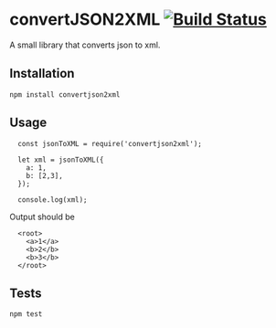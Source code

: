 convertJSON2XML
[![Build Status](https://travis-ci.org/rshyong/convertJSON2XML.svg?branch=master)](https://travis-ci.org/rshyong/convertJSON2XML)
=========

A small library that converts json to xml.

## Installation

  `npm install convertjson2xml`

## Usage

```
  const jsonToXML = require('convertjson2xml');

  let xml = jsonToXML({
    a: 1,
    b: [2,3],
  });

  console.log(xml);
```

Output should be

```
  <root>
    <a>1</a>
    <b>2</b>
    <b>3</b>
  </root>
```

## Tests

  `npm test`
